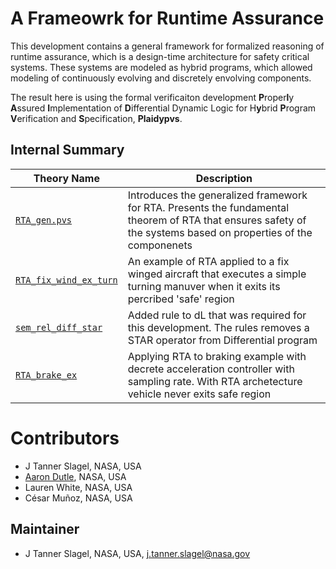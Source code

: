 # A Frameowrk for Runtime Assurance

This development contains a general framework for formalized reasoning of runtime assurance, which is a design-time architecture for safety critical systems. These systems are modeled as hybrid programs, which allowed modeling of continuously evolving and discretely envolving components. 

The result here is using the formal verificaiton development **P**roper**l**y **A**ssured **I**mplementation of **D**ifferential Dynamic Logic for H**y**brid **P**rogram **V**erification and **S**pecification, **Plaidypvs**. 

## Internal Summary

| Theory Name | Description |
|---|---|
| [`RTA_gen.pvs`](RTA_gen.pvs) | Introduces the generalized framework for RTA. Presents the fundamental theorem of RTA that ensures safety of the systems based on properties of the componenets |
| [`RTA_fix_wind_ex_turn`](RTA_fix_wind_ex_turn.pvs) | An example of RTA applied to a fix winged aircraft that executes a simple turning manuver when it exits its percribed 'safe' region |
| [`sem_rel_diff_star`](sem_rel_diff_star.pvs) | Added rule to dL that was required for this development. The rules removes a  STAR operator from Differential program | 
| [`RTA_brake_ex`](RTA_brake_ex.pvs) | Applying RTA to braking example with decrete acceleration controller with sampling rate. With RTA archetecture vehicle never exits safe region  | 


# Contributors
* J Tanner Slagel, NASA, USA
* [Aaron Dutle](http://shemesh.larc.nasa.gov/people/amd), NASA, USA
* Lauren White, NASA, USA 
* César Muñoz, NASA, USA

## Maintainer
* J Tanner Slagel, NASA, USA, <j.tanner.slagel@nasa.gov>

